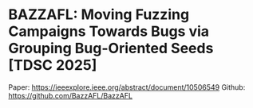 # BAZZAFL: Moving Fuzzing Campaigns Towards Bugs via Grouping Bug-Oriented Seeds [TDSC 2025]

Paper: https://ieeexplore.ieee.org/abstract/document/10506549
Github: https://github.com/BazzAFL/BazzAFL
